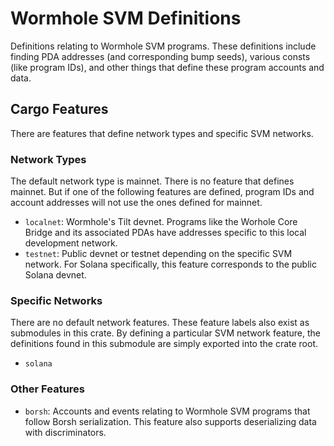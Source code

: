 # Wormhole SVM Definitions

Definitions relating to Wormhole SVM programs. These definitions include finding
PDA addresses (and corresponding bump seeds), various consts (like program IDs),
and other things that define these program accounts and data.

## Cargo Features

There are features that define network types and specific SVM networks.

### Network Types

The default network type is mainnet. There is no feature that defines mainnet.
But if one of the following features are defined, program IDs and account
addresses will not use the ones defined for mainnet.

- `localnet`: Wormhole's Tilt devnet. Programs like the Worhole Core Bridge and
  its associated PDAs have addresses specific to this local development network.
- `testnet`: Public devnet or testnet depending on the specific SVM network. For
  Solana specifically, this feature corresponds to the public Solana devnet.

### Specific Networks

There are no default network features. These feature labels also exist as
submodules in this crate. By defining a particular SVM network feature, the
definitions found in this submodule are simply exported into the crate root.

- `solana`

### Other Features

- `borsh`: Accounts and events relating to Wormhole SVM programs that follow
  Borsh serialization. This feature also supports deserializing data with
  discriminators.